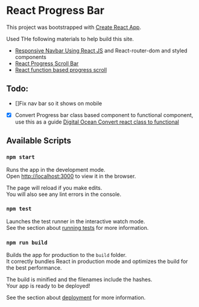 # React Progress Bar 

This project was bootstrapped with [Create React App](https://github.com/facebook/create-react-app).

Used THe following materials to help build this site.

* [Responsive Navbar Using React JS](https://www.geeksforgeeks.org/create-a-responsive-navbar-using-reactjs/) and React-router-dom and styled components
* [React Progress Scroll Bar](https://www.digitalocean.com/community/tutorials/react-progress-bar-on-scroll)
* [React function based progress scroll](https://webomnizz.com/how-to-display-progress-bar-on-page-scroll-with-reactjs/)

## Todo:
* []Fix nav bar so it shows on mobile 
* [x] Convert Progress bar class based component to functional component, use this as a guide [Digital Ocean Convert react class to functional](https://www.digitalocean.com/community/tutorials/react-converting-to-a-hook)

## Available Scripts

### `npm start`

Runs the app in the development mode.\
Open [http://localhost:3000](http://localhost:3000) to view it in the browser.

The page will reload if you make edits.\
You will also see any lint errors in the console.

### `npm test`

Launches the test runner in the interactive watch mode.\
See the section about [running tests](https://facebook.github.io/create-react-app/docs/running-tests) for more information.

### `npm run build`

Builds the app for production to the `build` folder.\
It correctly bundles React in production mode and optimizes the build for the best performance.

The build is minified and the filenames include the hashes.\
Your app is ready to be deployed!

See the section about [deployment](https://facebook.github.io/create-react-app/docs/deployment) for more information.


